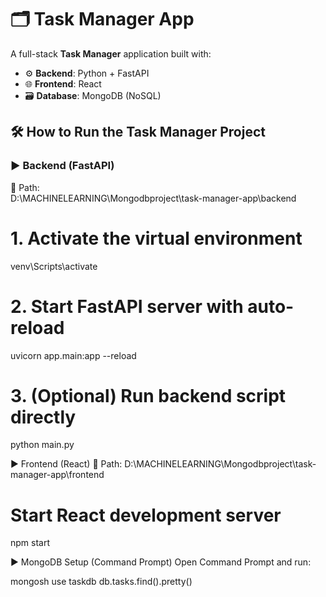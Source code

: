 # 🗂️ Task Manager App

A full-stack **Task Manager** application built with:

- ⚙️ **Backend**: Python + FastAPI  
- 🌐 **Frontend**: React  
- 🗃️ **Database**: MongoDB (NoSQL)

## 🛠 How to Run the Task Manager Project

### ▶️ Backend (FastAPI)

📂 Path:  
D:\MACHINELEARNING\Mongodbproject\task-manager-app\backend


# 1. Activate the virtual environment
venv\Scripts\activate

# 2. Start FastAPI server with auto-reload
uvicorn app.main:app --reload

# 3. (Optional) Run backend script directly
python main.py

▶️ Frontend (React)
📂 Path:
D:\MACHINELEARNING\Mongodbproject\task-manager-app\frontend

# Start React development server
npm start

▶️ MongoDB Setup (Command Prompt)
Open Command Prompt and run:

mongosh
use taskdb
db.tasks.find().pretty()
